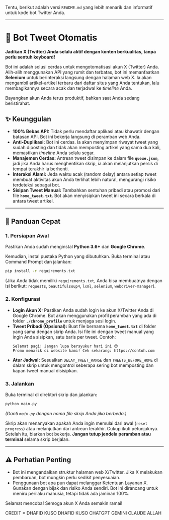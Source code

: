 Tentu, berikut adalah versi `README.md` yang lebih menarik dan informatif untuk kode bot Twitter Anda.

-----

# 🤖 Bot Tweet Otomatis

**Jadikan X (Twitter) Anda selalu aktif dengan konten berkualitas, tanpa perlu sentuh keyboard\!**

Bot ini adalah solusi cerdas untuk mengotomatisasi akun X (Twitter) Anda. Alih-alih menggunakan API yang rumit dan terbatas, bot ini memanfaatkan **Selenium** untuk berinteraksi langsung dengan halaman web X. Ia akan mengambil artikel-artikel terbaru dari daftar situs yang Anda tentukan, lalu membagikannya secara acak dan terjadwal ke *timeline* Anda.

Bayangkan akun Anda terus produktif, bahkan saat Anda sedang beristirahat.

## ✨ Keunggulan

  * **100% Bebas API:** Tidak perlu mendaftar aplikasi atau khawatir dengan batasan API. Bot ini bekerja langsung di peramban web Anda.
  * **Anti-Duplikasi:** Bot ini cerdas. Ia akan menyimpan riwayat tweet yang sudah diposting dan tidak akan memposting artikel yang sama dua kali, memastikan *timeline* Anda selalu segar.
  * **Manajemen Cerdas:** Antrean tweet disimpan ke dalam file **`queue.json`**, jadi jika Anda harus menghentikan skrip, ia akan melanjutkan persis di tempat terakhir ia berhenti.
  * **Interaksi Alami:** Jeda waktu acak (random delay) antara setiap tweet membuat aktivitas akun Anda terlihat lebih natural, mengurangi risiko terdeteksi sebagai bot.
  * **Sisipan Tweet Manual:** Tambahkan sentuhan pribadi atau promosi dari file **`home_tweet.txt`**. Bot akan menyisipkan tweet ini secara berkala di antara tweet artikel.

-----

## 🚀 Panduan Cepat

### 1\. Persiapan Awal

Pastikan Anda sudah menginstal **Python 3.6+** dan **Google Chrome**.

Kemudian, instal pustaka Python yang dibutuhkan. Buka terminal atau Command Prompt dan jalankan:

```bash
pip install -r requirements.txt
```

(Jika Anda tidak memiliki `requirements.txt`, Anda bisa membuatnya dengan isi berikut: `requests`, `beautifulsoup4`, `lxml`, `selenium`, `webdriver-manager`).

### 2\. Konfigurasi

  * **Login Akun X:** Pastikan Anda sudah login ke akun X/Twitter Anda di Google Chrome. Bot akan menggunakan profil peramban yang ada di folder **`./chrome_profile`** untuk menjaga sesi login.
  * **Tweet Pribadi (Opsional):** Buat file bernama **`home_tweet.txt`** di folder yang sama dengan skrip Anda. Isi file ini dengan tweet manual yang ingin Anda sisipkan, satu baris per tweet. Contoh:
    ```
    Selamat pagi! Jangan lupa bersyukur hari ini 😊
    Promo menarik di website kami! Cek sekarang: https://contoh.com
    ```
  * **Atur Jadwal:** Sesuaikan `DELAY_TWEET_RANGE` dan `TWEETS_BEFORE_HOME` di dalam skrip untuk mengontrol seberapa sering bot memposting dan kapan tweet manual disisipkan.

### 3\. Jalankan

Buka terminal di direktori skrip dan jalankan:

```bash
python main.py
```

*(Ganti `main.py` dengan nama file skrip Anda jika berbeda.)*

Skrip akan menanyakan apakah Anda ingin memulai dari awal (`reset progress`) atau melanjutkan dari antrean terakhir. Cukup ikuti petunjuknya. Setelah itu, biarkan bot bekerja. **Jangan tutup jendela peramban atau terminal** selama skrip berjalan.

-----

## ⚠️ Perhatian Penting

  * Bot ini mengandalkan struktur halaman web X/Twitter. Jika X melakukan pembaruan, bot mungkin perlu sedikit penyesuaian.
  * Penggunaan bot apa pun dapat melanggar Ketentuan Layanan X. Gunakan dengan bijak dan risiko Anda sendiri. Bot ini dirancang untuk meniru perilaku manusia, tetapi tidak ada jaminan 100%.

Selamat mencoba\! Semoga akun X Anda semakin ramai\!


CREDIT =
DHAFID
KUSO
DHAFID
KUSO
CHATGPT
GEMINI
CLAUDE
ALLAH